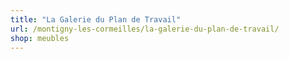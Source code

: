 ```yaml
---
title: "La Galerie du Plan de Travail"
url: /montigny-les-cormeilles/la-galerie-du-plan-de-travail/
shop: meubles
---
```

